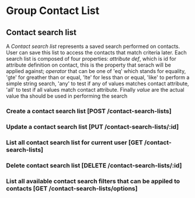 # Group Contact List

## Contact search list
A _Contact search list_ represents a saved search performed on contacts. User can save this list to access the contacts that match criteria later. Each search list is composed of four properties: _attribute def_, which is id for attribute definition on contact, this is the property that serach will be applied against; _operator_ that can be one of 'eq' which stands for equality, 'gte' for greather than or equal, 'lte' for less than or equal, 'like' to perform a simple string search, 'any' to test if any of values matches contact attribute, 'all' to test if all values match contact attribute. Finally _value_ are the actual value tha should be used in performing the search

### Create a contact search list [POST /contact-search-lists]
<!-- include(tests/contact_search_list/create.md) -->

### Update a contact search list [PUT /contact-search-lists/:id]
<!-- include(tests/contact_search_list/update.md) -->

### List all contact search list for current user [GET /contact-search-lists]
<!-- include(tests/contact_search_list/listForUser.md) -->

### Delete contact search list [DELETE /contact-search-lists/:id]
<!-- include(tests/contact_search_list/deleteIt.md) -->

### List all available contact search filters that can be appiled to contacts [GET /contact-search-lists/options]
<!-- include(tests/contact_search_list/listAllFilters.md) -->
